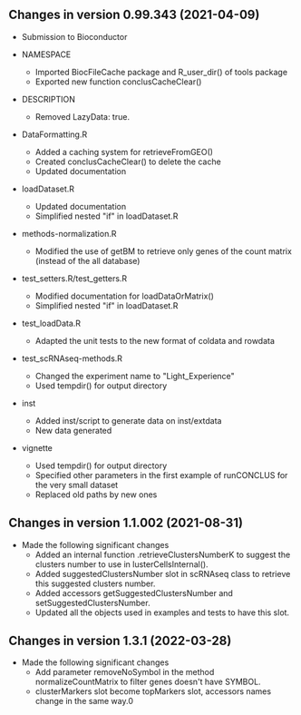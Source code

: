 Changes in version 0.99.343 (2021-04-09)
----------------------------------------

+ Submission to Bioconductor

+ NAMESPACE
  - Imported BiocFileCache package and R_user_dir() of tools package
  - Exported new function conclusCacheClear()
  
+ DESCRIPTION
  - Removed LazyData: true.
  
+ DataFormatting.R
  - Added a caching system for retrieveFromGEO()
  - Created conclusCacheClear() to delete the cache
  - Updated documentation
  
+ loadDataset.R
  - Updated documentation
  - Simplified nested "if" in loadDataset.R
  
+ methods-normalization.R
  - Modified the use of getBM to retrieve only genes of the count matrix (instead of the all database)
  
+ test_setters.R/test_getters.R
  - Modified documentation for loadDataOrMatrix()
  - Simplified nested "if" in loadDataset.R
  
+ test_loadData.R
  - Adapted the unit tests to the new format of coldata and rowdata
  
+ test_scRNAseq-methods.R
  - Changed the experiment name to "Light_Experience"
  - Used tempdir() for output directory
  
+ inst
  - Added inst/script to generate data on inst/extdata
  - New data generated
  
+ vignette
  - Used tempdir() for output directory
  - Specified other parameters in the first example of runCONCLUS for the very small dataset
  - Replaced old paths by new ones
  
  
  
Changes in version 1.1.002 (2021-08-31)
----------------------------------------
+ Made the following significant changes
  - Added an internal function .retrieveClustersNumberK to suggest the
  clusters number to use in lusterCellsInternal().
  - Added suggestedClustersNumber slot in scRNAseq class to retrieve this 
  suggested clusters number.
  - Added accessors getSuggestedClustersNumber and setSuggestedClustersNumber.
  - Updated all the objects used in examples and tests to have this slot.

  

Changes in version 1.3.1 (2022-03-28)
----------------------------------------
+ Made the following significant changes
  - Add parameter removeNoSymbol in the method normalizeCountMatrix to filter genes doesn't have SYMBOL.
  - clusterMarkers slot become topMarkers slot, accessors names change in the same way.0
